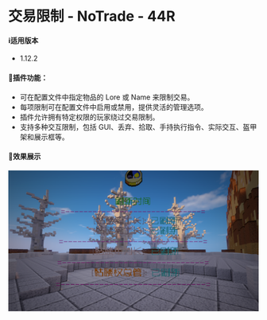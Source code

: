 # 交易限制 - NoTrade - 44R

#### ℹ️适用版本

- 1.12.2

#### 🔧插件功能：

- 可在配置文件中指定物品的 Lore 或 Name 来限制交易。
- 每项限制可在配置文件中启用或禁用，提供灵活的管理选项。
- 插件允许拥有特定权限的玩家绕过交易限制。
- 支持多种交互限制，包括 GUI、丢弃、拾取、手持执行指令、实际交互、盔甲架和展示框等。

#### 🎉效果展示

![img.png](img/img.png)
